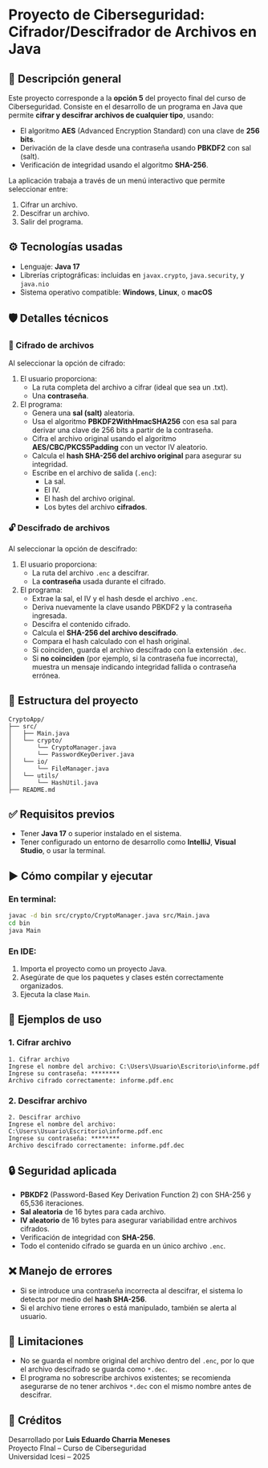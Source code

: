 
# Proyecto de Ciberseguridad: Cifrador/Descifrador de Archivos en Java

## 📌 Descripción general

Este proyecto corresponde a la **opción 5** del proyecto final del curso de Ciberseguridad. Consiste en el desarrollo de un programa en Java que permite **cifrar y descifrar archivos de cualquier tipo**, usando:

- El algoritmo **AES** (Advanced Encryption Standard) con una clave de **256 bits**.
- Derivación de la clave desde una contraseña usando **PBKDF2** con sal (salt).
- Verificación de integridad usando el algoritmo **SHA-256**.
  
La aplicación trabaja a través de un menú interactivo que permite seleccionar entre:
1. Cifrar un archivo.
2. Descifrar un archivo.
3. Salir del programa.

## ⚙️ Tecnologías usadas

- Lenguaje: **Java 17**
- Librerías criptográficas: incluidas en `javax.crypto`, `java.security`, y `java.nio`
- Sistema operativo compatible: **Windows**, **Linux**, o **macOS**

## 🛡️ Detalles técnicos

### 🔐 Cifrado de archivos

Al seleccionar la opción de cifrado:
1. El usuario proporciona:
   - La ruta completa del archivo a cifrar (ideal que sea un .txt).
   - Una **contraseña**.
2. El programa:
   - Genera una **sal (salt)** aleatoria.
   - Usa el algoritmo **PBKDF2WithHmacSHA256** con esa sal para derivar una clave de 256 bits a partir de la contraseña.
   - Cifra el archivo original usando el algoritmo **AES/CBC/PKCS5Padding** con un vector IV aleatorio.
   - Calcula el **hash SHA-256 del archivo original** para asegurar su integridad.
   - Escribe en el archivo de salida (`.enc`):
     - La sal.
     - El IV.
     - El hash del archivo original.
     - Los bytes del archivo **cifrados**.

### 🔓 Descifrado de archivos

Al seleccionar la opción de descifrado:
1. El usuario proporciona:
   - La ruta del archivo `.enc` a descifrar.
   - La **contraseña** usada durante el cifrado.
2. El programa:
   - Extrae la sal, el IV y el hash desde el archivo `.enc`.
   - Deriva nuevamente la clave usando PBKDF2 y la contraseña ingresada.
   - Descifra el contenido cifrado.
   - Calcula el **SHA-256 del archivo descifrado**.
   - Compara el hash calculado con el hash original.
   - Si coinciden, guarda el archivo descifrado con la extensión `.dec`.
   - Si **no coinciden** (por ejemplo, si la contraseña fue incorrecta), muestra un mensaje indicando integridad fallida o contraseña errónea.

## 📁 Estructura del proyecto

```
CryptoApp/
├── src/
│   ├── Main.java
│   └── crypto/
│       └── CryptoManager.java
│       └── PasswordKeyDeriver.java
│   └── io/
│       └── FileManager.java
│   └── utils/
│       └── HashUtil.java
├── README.md
```

## ✅ Requisitos previos

- Tener **Java 17** o superior instalado en el sistema.
- Tener configurado un entorno de desarrollo como **IntelliJ**, **Visual Studio**, o usar la terminal.

## ▶️ Cómo compilar y ejecutar

### En terminal:

```bash
javac -d bin src/crypto/CryptoManager.java src/Main.java
cd bin
java Main
```

### En IDE:
1. Importa el proyecto como un proyecto Java.
2. Asegúrate de que los paquetes y clases estén correctamente organizados.
3. Ejecuta la clase `Main`.

## 🧪 Ejemplos de uso

### 1. Cifrar archivo

```
1. Cifrar archivo
Ingrese el nombre del archivo: C:\Users\Usuario\Escritorio\informe.pdf
Ingrese su contraseña: ********
Archivo cifrado correctamente: informe.pdf.enc
```

### 2. Descifrar archivo

```
2. Descifrar archivo
Ingrese el nombre del archivo: C:\Users\Usuario\Escritorio\informe.pdf.enc
Ingrese su contraseña: ********
Archivo descifrado correctamente: informe.pdf.dec
```

## 🔒 Seguridad aplicada

- **PBKDF2** (Password-Based Key Derivation Function 2) con SHA-256 y 65,536 iteraciones.
- **Sal aleatoria** de 16 bytes para cada archivo.
- **IV aleatorio** de 16 bytes para asegurar variabilidad entre archivos cifrados.
- Verificación de integridad con **SHA-256**.
- Todo el contenido cifrado se guarda en un único archivo `.enc`.

## ❌ Manejo de errores

- Si se introduce una contraseña incorrecta al descifrar, el sistema lo detecta por medio del **hash SHA-256**.
- Si el archivo tiene errores o está manipulado, también se alerta al usuario.

## 📌 Limitaciones

- No se guarda el nombre original del archivo dentro del `.enc`, por lo que el archivo descifrado se guarda como `*.dec`.
- El programa no sobrescribe archivos existentes; se recomienda asegurarse de no tener archivos `*.dec` con el mismo nombre antes de descifrar.

## 📎 Créditos

Desarrollado por **Luis Eduardo Charria Meneses**  
Proyecto FInal – Curso de Ciberseguridad  
Universidad Icesi – 2025
